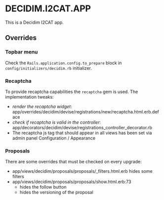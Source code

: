 # DECIDIM.I2CAT.APP

This is a Decidim I2CAT app.

## Overrides

### Topbar menu

Check the `Rails.application.config.to_prepare` block in `config/initializers/decidim.rb` initializer.

### Recaptcha

To provide recaptcha capabilities the `recaptcha` gem is used.
The implementation tweaks:

- *render the recaptcha widget*: app/overrides/decidim/devise/registrations/new/recaptcha.html.erb.deface
- *check if recaptcha is valid in the controller*: app/decorators/decidim/devise/registrations_controller_decorator.rb
- The recaptcha js tag that should appear in all views has been set via admin panel Configuration / Appearance

### Proposals

There are some overrides that must be checked on every upgrade:

- app/views/decidim/proposals/proposals/\_filters.html.erb hides some filters
- app/views/decidim/proposals/proposals/show.html.erb:73
  - hides the follow button
  - hides the versioning of the proposal
